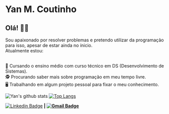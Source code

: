 # Yan M. Coutinho

## Olá! 🖖🏻

Sou apaixonado por resolver problemas e pretendo utilizar da programação para isso, apesar de estar ainda no ínicio.     
Atualmente estou:



 <br/> :blue_book: Cursando o ensino médio com curso técnico em DS (Desenvolvimento de Sistemas).
 <br/> 🕵️‍ Procurando saber mais sobre programação em meu tempo livre.
 <br/> 🖥️ Trabalhando em algum projeto pessoal para fixar o meu conhecimento.
 

 ![Yan's github stats](https://github-readme-stats.vercel.app/api?username=YanMCoutinho&show_icons=true&theme=material-palenight)
 [![Top Langs](https://github-readme-stats.vercel.app/api/top-langs/?username=YanMCoutinho&langs_count=10&layout=compact&theme=material-palenight)](https://github.com/YanMCoutinho/github-readme-stats)
 
 
 [![Linkedin Badge](https://img.shields.io/badge/-Yan_M.Coutinho-blue?style=flat-square&logo=Linkedin&logoColor=white&link=https://www.linkedin.com/in/yan-m-coutinho-7921701b1/)](https://www.linkedin.com/in/yan-m-coutinho-7921701b1/) 
<strong>|</stroong>
[![Gmail Badge](https://img.shields.io/badge/-yan.m.coutinho@gmail.com-c14438?style=flat-square&logo=Gmail&logoColor=white&link=mailto:yan.m.coutinho@gmail.com)](mailto:yan.m.coutinho@gmail.com)
